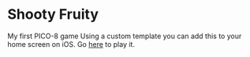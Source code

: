 # Shooty Fruity

My first PICO-8 game
Using a custom template you can add this to your home screen on iOS.
Go [here](itIsBrando.github.io) to play it.

